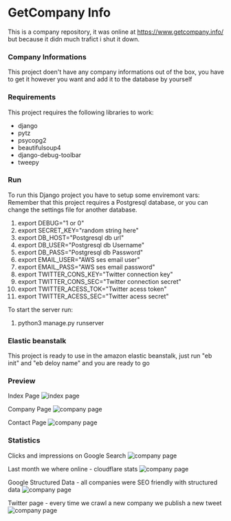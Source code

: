 # GetCompany Info
This is a company repository, it was online at https://www.getcompany.info/ but because it didn much trafict i shut it down.

### Company Informations
This project doen't have any company informations out of the box, you have to get it however you want and add it to the database by yourself

### Requirements

This project requires the following libraries to work:

* django
* pytz
* psycopg2
* beautifulsoup4
* django-debug-toolbar
* tweepy

### Run
To run this Django project you have to setup some enviremont vars:
Remember that this project requires a Postgresql database, or you can change the settings file for another database.

1.  export DEBUG="1 or 0"
2.  export SECRET_KEY="random string here"
3.  export DB_HOST="Postgresql db url"
4.  export DB_USER="Postgresql db Username"
5.  export DB_PASS="Postgresql db Password"
6.  export EMAIL_USER="AWS ses email user"
7.  export EMAIL_PASS="AWS ses email password"
8.  export TWITTER_CONS_KEY="Twitter connection key"
9.  export TWITTER_CONS_SEC="Twitter connection secret"
10. export TWITTER_ACESS_TOK="Twitter acess token"
11. export TWITTER_ACESS_SEC="Twitter acess secret"

To start the server run:

1. python3 manage.py runserver

### Elastic beanstalk
This project is ready to use in the amazon elastic beanstalk, just run "eb init" and "eb deloy name" and you are ready to go

### Preview
Index Page
![index page](https://github.com/G4brym/GetCompany.info/raw/master/index.png)

Company Page
![company page](https://github.com/G4brym/GetCompany.info/raw/master/company.png)

Contact Page
![company page](https://github.com/G4brym/GetCompany.info/raw/master/contact.png)

### Statistics

Clicks and impressions on Google Search
![company page](https://github.com/G4brym/GetCompany.info/raw/master/google_search.png)

Last month we where online - cloudflare stats
![company page](https://github.com/G4brym/GetCompany.info/raw/master/last_month.png)

Google Structured Data - all companies were SEO friendly with structured data
![company page](https://github.com/G4brym/GetCompany.info/raw/master/search_data.png)

Twitter page - every time we crawl a new company we publish a new tweet
![company page](https://github.com/G4brym/GetCompany.info/raw/master/twitter.png)
